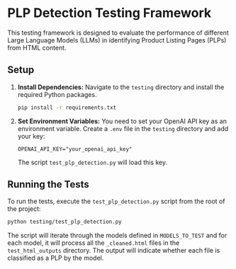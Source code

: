# PLP Detection Testing Framework

This testing framework is designed to evaluate the performance of different Large Language Models (LLMs) in identifying Product Listing Pages (PLPs) from HTML content.

## Setup

1.  **Install Dependencies:**
    Navigate to the `testing` directory and install the required Python packages.
    ```bash
    pip install -r requirements.txt
    ```

2.  **Set Environment Variables:**
    You need to set your OpenAI API key as an environment variable. Create a `.env` file in the `testing` directory and add your key:
    ```
    OPENAI_API_KEY="your_openai_api_key"
    ```
    The script `test_plp_detection.py` will load this key.

## Running the Tests

To run the tests, execute the `test_plp_detection.py` script from the root of the project:

```bash
python testing/test_plp_detection.py
```

The script will iterate through the models defined in `MODELS_TO_TEST` and for each model, it will process all the `_cleaned.html` files in the `test_html_outputs` directory. The output will indicate whether each file is classified as a PLP by the model. 
